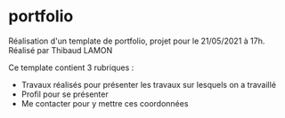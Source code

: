 # portfolio

Réalisation d'un template de portfolio, projet pour le 21/05/2021 à 17h.
Réalisé par Thibaud LAMON

Ce template contient 3 rubriques :
- Travaux réalisés pour présenter les travaux sur lesquels on a travaillé
- Profil pour se présenter
- Me contacter pour y mettre ces coordonnées
